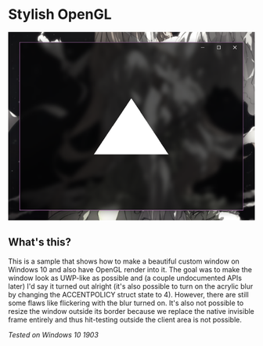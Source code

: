 # Stylish OpenGL

<img src="Screenshot.png" alt="Screenshot" style="zoom:75%;" />

## What's this?

This is a sample that shows how to make a beautiful custom window on Windows 10 and also have OpenGL render into it. The goal was to make the window look as UWP-like as possible and (a couple undocumented APIs later) I'd say it turned out alright (it's also possible to turn on the acrylic blur by changing the ACCENTPOLICY struct state to 4). However, there are still some flaws like flickering with the blur turned on. It's also not possible to resize the window outside its border because we replace the native invisible frame entirely and thus hit-testing outside the client area is not possible.

*Tested on Windows 10 1903*